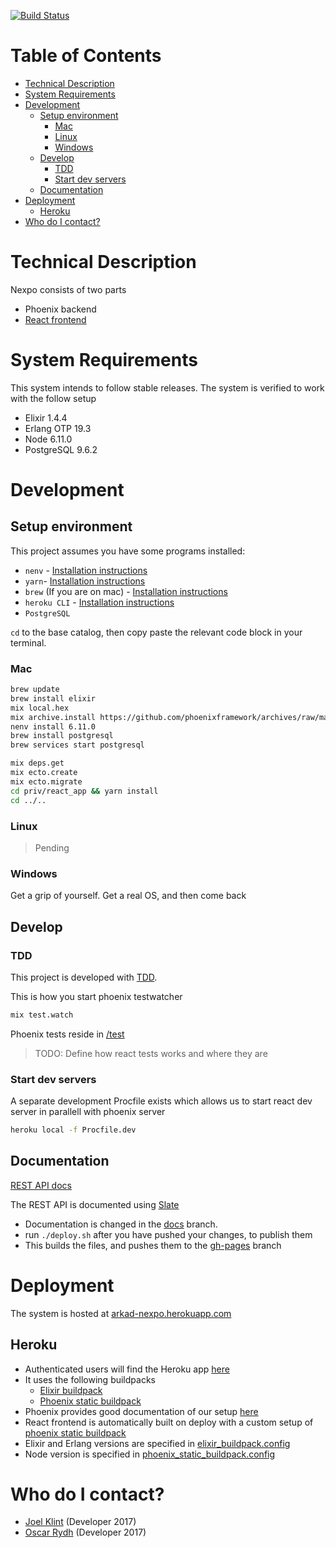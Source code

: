 [![Build Status](https://travis-ci.org/careerfairsystems/nexpo.svg?branch=master)](https://travis-ci.org/careerfairsystems/nexpo)
# Table of Contents
<!--
To update table of contents, use doctoc:
  yarn global add doctoc
  doctoc README.md --github

Further read: https://github.com/thlorenz/doctoc
-->

<!-- START doctoc generated TOC please keep comment here to allow auto update -->
<!-- DON'T EDIT THIS SECTION, INSTEAD RE-RUN doctoc TO UPDATE -->


- [Technical Description](#technical-description)
- [System Requirements](#system-requirements)
- [Development](#development)
  - [Setup environment](#setup-environment)
    - [Mac](#mac)
    - [Linux](#linux)
    - [Windows](#windows)
  - [Develop](#develop)
    - [TDD](#tdd)
    - [Start dev servers](#start-dev-servers)
  - [Documentation](#documentation)
- [Deployment](#deployment)
  - [Heroku](#heroku)
- [Who do I contact?](#who-do-i-contact)

<!-- END doctoc generated TOC please keep comment here to allow auto update -->

# Technical Description
Nexpo consists of two parts
- Phoenix backend
- [React frontend](priv/react_app)

# System Requirements
This system intends to follow stable releases. The system is verified to work with the follow setup
- Elixir 1.4.4
- Erlang OTP 19.3
- Node 6.11.0
- PostgreSQL 9.6.2

# Development
## Setup environment
This project assumes you have some programs installed:
- ```nenv``` - [Installation instructions](https://github.com/ryuone/nenv#installation)
- ```yarn```- [Installation instructions](https://yarnpkg.com/en/docs/install)
- ```brew``` (If you are on mac) - [Installation instructions](https://brew.sh/index.html)
- ```heroku CLI``` - [Installation instructions](https://devcenter.heroku.com/articles/heroku-cli)
- ```PostgreSQL```

```cd``` to the base catalog, then copy paste the relevant code block in your terminal.
### Mac
```sh
brew update
brew install elixir
mix local.hex
mix archive.install https://github.com/phoenixframework/archives/raw/master/phoenix_new.ez
nenv install 6.11.0
brew install postgresql
brew services start postgresql

mix deps.get
mix ecto.create
mix ecto.migrate
cd priv/react_app && yarn install
cd ../..
```
### Linux
>Pending

### Windows
Get a grip of yourself. Get a real OS, and then come back

## Develop

### TDD
This project is developed with [TDD](https://en.wikipedia.org/wiki/Test-driven_development).

This is how you start phoenix testwatcher
```sh
mix test.watch
```
Phoenix tests reside in [/test](/test)

>TODO: Define how react tests works and where they are

### Start dev servers
A separate development Procfile exists which allows us to start react dev server in parallell with phoenix server
```sh
heroku local -f Procfile.dev
```

## Documentation
[REST API docs](https://careerfairsystems.github.io/nexpo/)

The REST API is documented using [Slate](https://github.com/lord/slate)
- Documentation is changed in the [docs](careerfairsystems/nexpo/tree/docs) branch.
- run ```./deploy.sh``` after you have pushed your changes, to publish them
- This builds the files, and pushes them to the [gh-pages](careerfairsystems/nexpo/tree/gh-pages) branch

# Deployment
The system is hosted at [arkad-nexpo.herokuapp.com](https://arkad-nexpo.herokuapp.com)
## Heroku
- Authenticated users will find the Heroku app [here](https://dashboard.heroku.com/apps/arkad-nexpo)
- It uses the following buildpacks
  - [Elixir buildpack](https://github.com/HashNuke/heroku-buildpack-elixir)
  - [Phoenix static buildpack](https://github.com/gjaldon/heroku-buildpack-phoenix-static)
- Phoenix provides good documentation of our setup [here](http://www.phoenixframework.org/docs/heroku)
- React frontend is automatically built on deploy with a custom setup of [phoenix static buildpack](https://github.com/gjaldon/heroku-buildpack-phoenix-static)
- Elixir and Erlang versions are specified in [elixir_buildpack.config](elixir_buildpack.config)
- Node version is specified in [phoenix_static_buildpack.config](phoenix_static_buildpack.config)

# Who do I contact?
- [Joel Klint](mailto:joel.klint@gmail.com) (Developer 2017)
- [Oscar Rydh](mailto:oscar.rydh.93@gmail.com) (Developer 2017)
